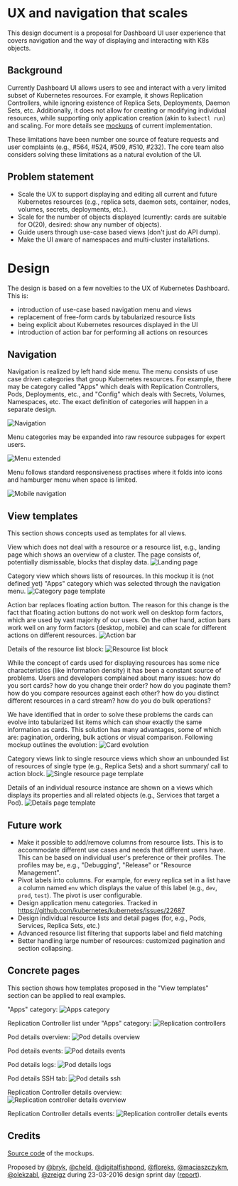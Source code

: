 # UX and navigation that scales

This design document is a proposal for Dashboard UI user experience that
covers navigation and the way of displaying and interacting with K8s objects.

## Background

Currently Dashboard UI allows users to see and interact with a very limited
subset of Kubernetes resources. For example, it shows Replication Controllers,
while ignoring existence of Replica Sets, Deployments, Daemon Sets, etc.
Additionally, it does not allow for creating or modifying individual
resources, while supporting only application creation (akin to `kubectl run`)
and scaling. For more details see [mockups](mockups/11-11-2015-initial) of
current implementation.

These limitations have been number one source of feature requests and
user complaints (e.g., #564, #524, #509, #510, #232). The core team also
considers solving these limitations as a natural evolution of the UI.

## Problem statement

* Scale the UX to support displaying and editing all current and future
  Kubernetes resources (e.g., replica sets, daemon sets, container, nodes,
  volumes, secrets, deployments, etc.).
* Scale for the number of objects displayed (currently: cards are suitable for
  O(20), desired: show any number of objects).
* Guide users through use-case based views (don't just do API dump).
* Make the UI aware of namespaces and multi-cluster installations.

# Design
The design is based on a few novelties to the UX of Kubernetes Dashboard. This
is:
* introduction of use-case based navigation menu and views
* replacement of free-form cards by tabularized resource lists
* being explicit about Kubernetes resources displayed in the UI
* introduction of action bar for performing all actions on resources

## Navigation
Navigation is realized by left hand side menu. The menu consists of use case
driven categories that group Kubernetes resources. For example, there may be
category called "Apps" which deals with Replication Controllers, Pods,
Deployments, etc., and "Config" which deals with Secrets, Volumes,
Namespaces, etc. The exact definition of categories will happen in a separate
design.

![Navigation](mockups/23-03-2016-scale-and-navigation/navigation.png)

Menu categories may be expanded into raw resource subpages for expert users.

![Menu extended](mockups/23-03-2016-scale-and-navigation/menu-extended.png)

Menu follows standard responsiveness practises where it folds into icons and
hamburger menu when space is limited.

![Mobile navigation](mockups/23-03-2016-scale-and-navigation/mobile-navigation.png)

## View templates

This section shows concepts used as templates for all views.

View which does not deal with a resource or a resource list, e.g., landing
page which shows an overview of a cluster. The page consists of, potentially
dismissable, blocks that display data.
![Landing page](mockups/23-03-2016-scale-and-navigation/landing-page.png)

Category view which shows lists of resources. In this mockup it is
(not defined yet) "Apps" category which was selected through the
navigation menu.
![Category page template](mockups/23-03-2016-scale-and-navigation/category-page-template.png)

Action bar replaces floating action button. The reason for this change
is the fact that floating action buttons do not work well on desktop
form factors, which are used by vast majority of our users. On the other
hand, action bars work well on any form factors (desktop, mobile)
and can scale for different actions on different resources.
![Action bar](mockups/23-03-2016-scale-and-navigation/action-bar.png)

Details of the resource list block:
![Resource list block](mockups/23-03-2016-scale-and-navigation/resource-list-block.png)

While the concept of cards used for displaying resources has some nice
characteristics (like information density) it has been a constant source of
problems. Users and developers complained about many issues: how do you sort
cards? how do you change their order? how do you paginate them? how do you
compare resources against each other? how do you distinct different resources
in a card stream? how do you do bulk operations?

We have identified that in order to solve these problems the cards can evolve
into tabularized list items which can show exactly the same information as
cards. This solution has many advantages, some of which are: pagination,
ordering, bulk actions or visual comparison. Following mockup outlines
the evolution:
![Card evolution](mockups/23-03-2016-scale-and-navigation/card-evolution.png)

Category views link to single resource views which show an unbounded list
of resources of single type (e.g., Replica Sets) and a short summary/
call to action block.
![Single resource page template](mockups/23-03-2016-scale-and-navigation/single-resource-page-template.png)

Details of an individual resource instance are shown on a views which displays
its properties and all related objects (e.g., Services that target a Pod).
![Details page template](mockups/23-03-2016-scale-and-navigation/details-page-template.png)

## Future work
* Make it possible to add/remove columns from resource lists. This is to
  accommodate different use cases and needs that different users have. This
  can be based on individual user's preference or their profiles. The profiles
  may be, e.g., "Debugging", "Release" or "Resource Management".
* Pivot labels into columns. For example, for every replica set in a list
  have a column named `env` which displays the value of this label
  (e.g., `dev`, `prod`, `test`). The pivot is user configurable.
* Design application menu categories. Tracked in
  https://github.com/kubernetes/kubernetes/issues/22687
* Design individual resource lists and detail pages (for, e.g., Pods, Services,
  Replica Sets, etc.)
* Advanced resource list filtering that supports label and field matching
* Better handling large number of resources: customized pagination and
  section collapsing.

## Concrete pages
This section shows how templates proposed in the "View templates" section
can be applied to real examples.

"Apps" category:
![Apps category](mockups/23-03-2016-scale-and-navigation/apps-category.png)

Replication Controller list under "Apps" category:
![Replication controllers](mockups/23-03-2016-scale-and-navigation/rc-page.png)

Pod details overview:
![Pod details overview](mockups/23-03-2016-scale-and-navigation/pod-details-page-overview.png)

Pod details events:
![Pod details events](mockups/23-03-2016-scale-and-navigation/pod-details-page-events.png)

Pod details logs:
![Pod details logs](mockups/23-03-2016-scale-and-navigation/pod-details-page-logs.png)

Pod details SSH tab:
![Pod details ssh](mockups/23-03-2016-scale-and-navigation/pod-details-page-ssh.png)

Replication Controller details overview:
![Replication controller details overview](mockups/23-03-2016-scale-and-navigation/rc-details-page-overview.png)

Replication Controller details events:
![Replication controller details events](mockups/23-03-2016-scale-and-navigation/rc-details-page-events.png)

## Credits
[Source code](mockups/23-03-2016-scale-and-navigation/dashboard-scale-and-navigation.bmpr)
of the mockups.

Proposed by [@bryk](https://github.com/bryk),
[@cheld](https://github.com/cheld),
[@digitalfishpond](https://github.com/digitalfishpond),
[@floreks](https://github.com/floreks),
[@maciaszczykm](https://github.com/maciaszczykm),
[@olekzabl](https://github.com/olekzabl),
[@zreigz](https://github.com/zreigz) during 23-03-2016 design sprint day
([report](sprints/scale_ux_20160323.md)).
